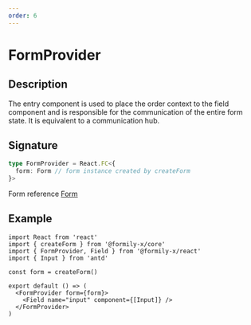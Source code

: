 ```yaml
---
order: 6
---
```


# FormProvider

## Description

The entry component is used to place the order context to the field component and is responsible for the communication of the entire form state. It is equivalent to a communication hub.

## Signature

```ts
type FormProvider = React.FC<{
  form: Form // form instance created by createForm
}>
```

Form reference [Form](https://core.formilyjs.org/api/models/form)

## Example

```tsx
import React from 'react'
import { createForm } from '@formily-x/core'
import { FormProvider, Field } from '@formily-x/react'
import { Input } from 'antd'

const form = createForm()

export default () => (
  <FormProvider form={form}>
    <Field name="input" component={[Input]} />
  </FormProvider>
)
```
